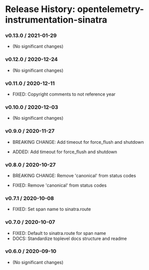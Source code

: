 # Release History: opentelemetry-instrumentation-sinatra

### v0.13.0 / 2021-01-29

* (No significant changes)

### v0.12.0 / 2020-12-24

* (No significant changes)

### v0.11.0 / 2020-12-11

* FIXED: Copyright comments to not reference year 

### v0.10.0 / 2020-12-03

* (No significant changes)

### v0.9.0 / 2020-11-27

* BREAKING CHANGE: Add timeout for force_flush and shutdown 

* ADDED: Add timeout for force_flush and shutdown 

### v0.8.0 / 2020-10-27

* BREAKING CHANGE: Remove 'canonical' from status codes 

* FIXED: Remove 'canonical' from status codes 

### v0.7.1 / 2020-10-08

* FIXED: Set span name to sinatra.route 

### v0.7.0 / 2020-10-07

* FIXED: Default to sinatra.route for span name 
* DOCS: Standardize toplevel docs structure and readme 

### v0.6.0 / 2020-09-10

* (No significant changes)
